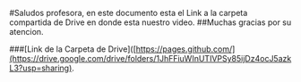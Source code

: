 #Saludos profesora, en este documento esta el Link a la carpeta compartida de Drive en donde esta nuestro video.
##Muchas gracias por su atencion.

###[Link de la Carpeta de Drive]([https://pages.github.com/](https://drive.google.com/drive/folders/1JhFFiuWInUTIVPSy85ijDz4ocJ5azkL3?usp=sharing).
